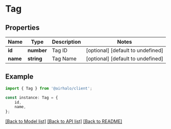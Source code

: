 # Tag


## Properties

Name | Type | Description | Notes
------------ | ------------- | ------------- | -------------
**id** | **number** | Tag ID | [optional] [default to undefined]
**name** | **string** | Tag Name | [optional] [default to undefined]

## Example

```typescript
import { Tag } from '@airhalo/client';

const instance: Tag = {
    id,
    name,
};
```

[[Back to Model list]](../README.md#documentation-for-models) [[Back to API list]](../README.md#documentation-for-api-endpoints) [[Back to README]](../README.md)
